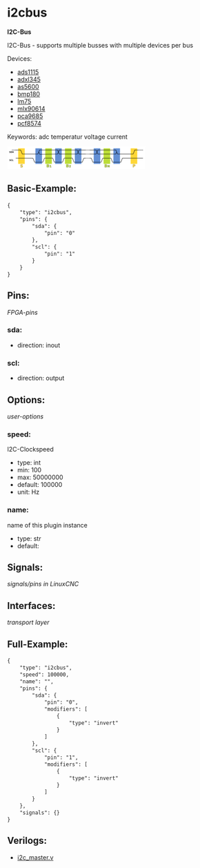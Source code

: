 # i2cbus
**I2C-Bus**

I2C-Bus - supports multiple busses with multiple devices per bus

Devices:
* [ads1115](devices/ads1115.py)
* [adxl345](devices/adxl345.py)
* [as5600](devices/as5600.py)
* [bmp180](devices/bmp180.py)
* [lm75](devices/lm75.py)
* [mlx90614](devices/mlx90614.py)
* [pca9685](devices/pca9685.py)
* [pcf8574](devices/pcf8574.py)


Keywords: adc temperatur voltage current


![image.png](image.png)

## Basic-Example:
```
{
    "type": "i2cbus",
    "pins": {
        "sda": {
            "pin": "0"
        },
        "scl": {
            "pin": "1"
        }
    }
}
```

## Pins:
*FPGA-pins*
### sda:

 * direction: inout

### scl:

 * direction: output


## Options:
*user-options*
### speed:
I2C-Clockspeed

 * type: int
 * min: 100
 * max: 50000000
 * default: 100000
 * unit: Hz

### name:
name of this plugin instance

 * type: str
 * default: 


## Signals:
*signals/pins in LinuxCNC*


## Interfaces:
*transport layer*


## Full-Example:
```
{
    "type": "i2cbus",
    "speed": 100000,
    "name": "",
    "pins": {
        "sda": {
            "pin": "0",
            "modifiers": [
                {
                    "type": "invert"
                }
            ]
        },
        "scl": {
            "pin": "1",
            "modifiers": [
                {
                    "type": "invert"
                }
            ]
        }
    },
    "signals": {}
}
```

## Verilogs:
 * [i2c_master.v](i2c_master.v)
